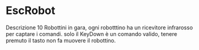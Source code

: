 # EscRobot
Descrizione
10  Robottini in gara, ogni robotttino ha un ricevitore infrarosso per captare i comandi.
solo il KeyDown è un comando valido, tenere premuto il tasto non fa muovere il robottino.
